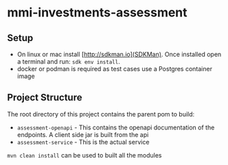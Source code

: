 # mmi-investments-assessment

## Setup

- On linux or mac install [http://sdkman.io](SDKMan). Once installed open a terminal and run: `sdk env install`.
- docker or podman is required as test cases use a Postgres container image

## Project Structure

The root directory of this project contains the parent pom to build:

- `assessment-openapi` - This contains the openapi documentation of the endpoints. A client side jar is built from the api
- `assessment-service` - This is the actual service

`mvn clean install` can be used to built all the modules